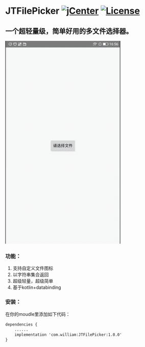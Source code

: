 # JTFilePicker [![jCenter](https://img.shields.io/badge/jCenter-1.0.0-green.svg)](https://bintray.com/william198824/maven/JTFilePicker/_latestVersion)  [![License](https://img.shields.io/badge/License-Apache--2.0%20-blue.svg)](./LICENSE)


## 一个超轻量级，简单好用的多文件选择器。

![image](jtfilepicker.gif)
### 功能：

1. 支持自定义文件图标
2. 以字符串集合返回
3. 超级轻量，超级简单
4. 基于kotlin+databinding

### 安装：

在你的moudle里添加如下代码：
```
dependencies {
    ......
    implementation 'com.william:JTFilePicker:1.0.0'
}
```
